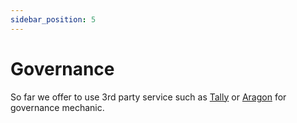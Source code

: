 ```yaml
---
sidebar_position: 5
---
```


# Governance

So far we offer to use 3rd party service such as [Tally](https://www.tally.xyz/) or [Aragon](https://aragon.org/) for
governance mechanic.
